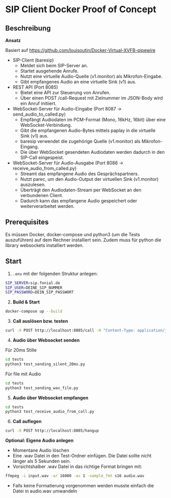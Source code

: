 # SIP Client Docker Proof of Concept

## Beschreibung

**Ansatz**

Basiert auf https://github.com/louisoutin/Docker-Virtual-XVFB-pipewire

- SIP-Client (baresip)
  - Meldet sich beim SIP-Server an.
  - Startet ausgehende Anrufe.
  - Nutzt eine virtuelle Audio-Quelle (v1.monitor) als Mikrofon-Eingabe.
  - Gibt empfangenes Audio an eine virtuelle Sink (v1) aus.
- REST API (Port 8085)
  - Bietet eine API zur Steuerung von Anrufen.
  - Über einen POST /call-Request mit Zielnummer im JSON-Body wird ein Anruf initiiert.
- WebSocket-Server für Audio-Eingabe (Port 8087 → send_audio_to_called.py)
  - Empfängt Audiodaten im PCM-Format (Mono, 16kHz, 16bit) über eine WebSocket-Verbindung.
  - Gibt die empfangenen Audio-Bytes mittels paplay in die virtuelle Sink (v1) aus.
  - baresip verwendet die zugehörige Quelle (v1.monitor) als Mikrofon-Eingang.
  - Die über WebSocket gesendeten Audiodaten werden dadurch in den SIP-Call eingespeist.
- WebSocket-Server für Audio-Ausgabe (Port 8086 → receive_audio_from_called.py)
  - Streamt das empfangene Audio des Gesprächspartners.
  - Nutzt parec, um den Audio-Output der virtuellen Sink (v1.monitor) auszulesen.
  - Überträgt den Audiodaten-Stream per WebSocket an den verbundenen Client.
  - Dadurch kann das empfangene Audio gespeichert oder weiterverarbeitet werden.

## Prerequisites

Es müssen Docker, docker-compose und python3 (um die Tests auszuführen) auf dem Rechner installiert sein.
Zudem muss für python die library websockets installiert werden.

## Start

1. `.env` mit der folgenden Struktur anlegen:

```bash
SIP_SERVER=sip.fonial.de
SIP_USER=DEINE_SIP_NUMMER
SIP_PASSWORD=DEIN_SIP_PASSWORT
```

2. **Build & Start**
```bash
docker-compose up --build
```

3. **Call auslösen bzw. testen** 

```bash
curl -X POST http://localhost:8085/call -H "Content-Type: application/json" -d '{"number": "1002"}'
```

4. **Audio über Websocket senden**

Für 20ms Stille

```bash
cd tests
python3 test_sending_silent_20ms.py
```

Für file mit Audio

```bash
cd tests
python3 test_sending_wav_file.py
```

5. **Audio über Websocket empfangen**

```bash
cd tests
python3 test_receive_audio_from_call.py
```

6. **Call auflegen**
```bash
curl -X POST http://localhost:8085/hangup
```



**Optional: Eigene Audio anlegen**

- Momentane Audio löschen
- Eine .wav Datei in den Test-Ordner einfügen. Die Datei sollte nicht länger als 5 Sekunden sein. 
- Vorsichtshalber .wav Datei in das richtige Format  bringen mit: 
```bash
ffmpeg -i input.wav -ar 16000 -ac 1 -sample_fmt s16 audio.wav
```
- Falls keine Formatierung vorgenommen werden musste einfach die Datei in audio.wav umwandeln